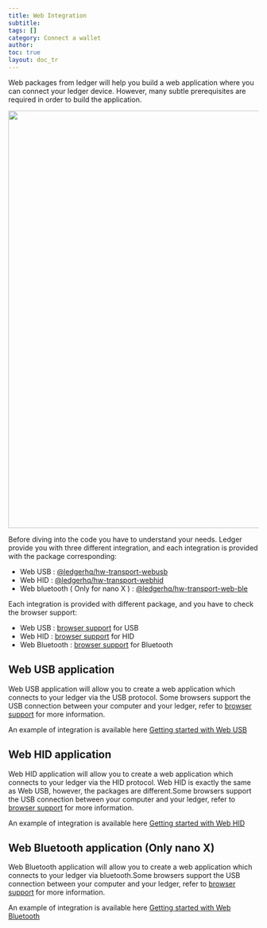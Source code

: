 ```yaml
---
title: Web Integration
subtitle:
tags: []
category: Connect a wallet
author:
toc: true
layout: doc_tr
---
```


Web packages from ledger will help you build a web application where you can connect your ledger device. However, many subtle prerequisites are required in order to build the application.

<!-- ------------- Image ------------- -->
<div style="text-align:center">
<img width="840" src="../images/webAppsummary.png" ></div>
<!-- --------------------------------- -->

Before diving into the code you have to understand your needs. Ledger provide you with three different integration, and each integration is provided with the package corresponding:
- Web USB : <a href="https://github.com/LedgerHQ/ledgerjs/tree/master/packages/hw-transport-webusb">@ledgerhq/hw-transport-webusb</a>
- Web HID : <a href="https://github.com/LedgerHQ/ledgerjs/tree/master/packages/hw-transport-webhid">@ledgerhq/hw-transport-webhid</a>
- Web bluetooth ( Only for nano X ) : <a href="https://github.com/LedgerHQ/ledgerjs/tree/master/packages/hw-transport-web-ble">@ledgerhq/hw-transport-web-ble</a>

Each integration is provided with different package, and you have to check the browser support:
- Web USB : <a href="https://caniuse.com/webusb">browser support</a> for USB
- Web HID : <a href="https://caniuse.com/webhid">browser support</a> for HID
- Web Bluetooth : <a href="https://caniuse.com/web-bluetooth">browser support</a> for Bluetooth


## Web USB application
Web USB application will allow you to create a web application which connects to your ledger via the USB protocol.
Some browsers support the USB connection between your computer and your ledger, refer to <a href="https://caniuse.com/webusb">browser support</a> for more information.

An example of integration is available here <a href="../web-usb">Getting started with Web USB</a>


## Web HID application
Web HID application will allow you to create a web application which connects to your ledger via the HID protocol. Web HID is exactly the same as Web USB, however, the packages are different.Some browsers support the USB connection between your computer and your ledger, refer to <a href="https://caniuse.com/webhid">browser support</a> for more information.

An example of integration is available here <a href="../web-hid">Getting started with Web HID</a>


## Web Bluetooth application (Only nano X)
Web Bluetooth application will allow you to create a web application which connects to your ledger via bluetooth.Some browsers support the USB connection between your computer and your ledger, refer to <a href="https://caniuse.com/web-bluetooth">browser support</a> for more information.

An example of integration is available here  <a href="../web-bluetooth">Getting started with Web Bluetooth</a>





